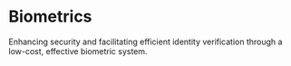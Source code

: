 # Biometrics
Enhancing security and facilitating efficient identity verification through a low-cost, effective biometric system.
